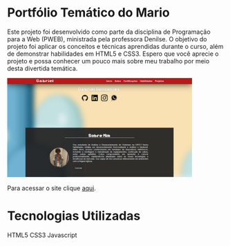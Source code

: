 # Portfólio Temático do Mario

Este projeto foi desenvolvido como parte da disciplina de Programação para a Web (PWEB), ministrada pela professora Denilse. O objetivo do projeto foi aplicar os conceitos e técnicas aprendidas durante o curso, além de demonstrar habilidades em HTML5 e CSS3.
Espero que você aprecie o projeto e possa conhecer um pouco mais sobre meu trabalho por meio desta divertida temática.

<img src="assets/Images/tela.png" style="width:85%"/>

Para acessar o site clique <a href="https://portifolio-gabrielgoncalves.netlify.app/">aqui</a>.

# Tecnologias Utilizadas

HTML5
CSS3
Javascript
